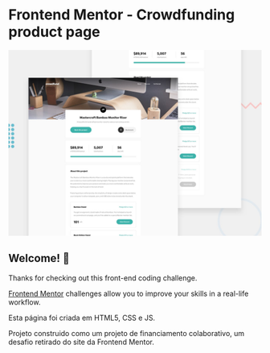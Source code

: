 # Frontend Mentor - Crowdfunding product page

![Design preview for the Crowdfunding product page coding challenge](./design/desktop-preview.jpg)

## Welcome! 👋

Thanks for checking out this front-end coding challenge.

[Frontend Mentor](https://www.frontendmentor.io) challenges allow you to improve your skills in a real-life workflow.

Esta página foi criada em HTML5, CSS e JS.

Projeto construido como um projeto de financiamento colaborativo, um desafio retirado do site da Frontend Mentor.
